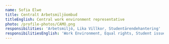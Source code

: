 ```yaml
---
name: Sofia Elwe
title: Centralt Arbetsmiljöombud
titleEnglish: Central work environment representative
photo: /profile-photos/CAMO.png
responsibilities: 'Arbetsmiljö, Lika Villkor, Studentärendehantering'
responsibilitiesEnglish: 'Work Environment, Equal rights, Student issues handling'
---
```


